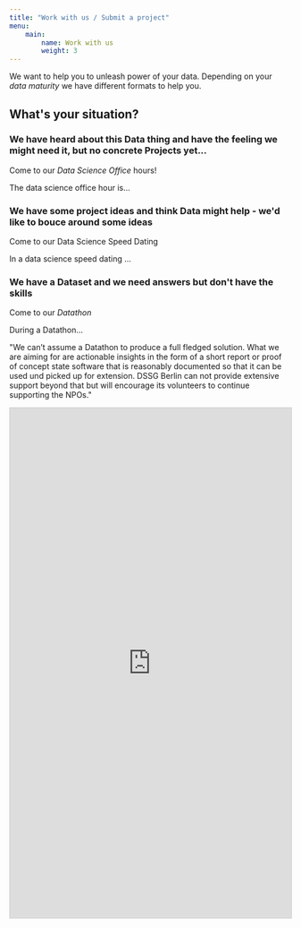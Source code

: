 ```yaml
---
title: "Work with us / Submit a project"
menu:
    main:
        name: Work with us
        weight: 3
---
```


We want to help you to unleash power of your data. Depending on your *data maturity* we have different formats to help you.

## What's your situation?

### We have heard about this Data thing and have the feeling we might need it, but no concrete Projects yet...

Come to our *Data Science Office* hours!

The data science office hour is...

### We have some project ideas and think Data might help - we'd like to bouce around some ideas

Come to our Data Science Speed Dating

In a data science speed dating ...

### We have a Dataset and we need answers but don't have the skills

Come to our *Datathon*

During a Datathon...

"We can’t assume a Datathon to produce a full fledged solution. What we are aiming for are actionable insights in the form of a short report or proof of concept state software that is reasonably documented so that it can be used und picked up for extension. DSSG Berlin can not provide extensive support beyond that but will encourage its volunteers to continue supporting the NPOs."


<aside id="apply-form">
<script src="https://static.airtable.com/js/embed/embed_snippet_v1.js"></script><iframe class="airtable-embed airtable-dynamic-height" src="https://airtable.com/embed/shrNeLV2jQaBuA4uf?backgroundColor=green" frameborder="0" onmousewheel="" width="100%" height="911" style="background: transparent; border: 1px solid #ccc;"></iframe>
</aside>